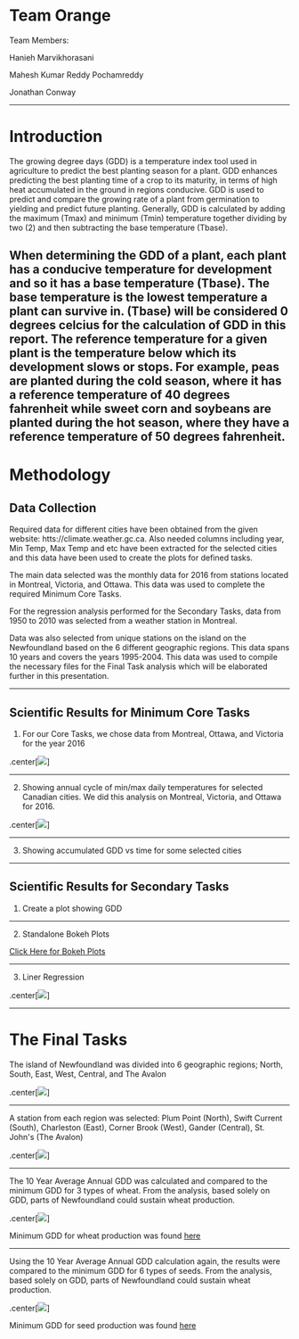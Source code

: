 # Team Orange

Team Members:

Hanieh Marvikhorasani

Mahesh Kumar Reddy Pochamreddy

Jonathan Conway

---

# Introduction

The growing degree days (GDD) is a temperature index tool used in agriculture to predict the best planting season for a plant. GDD enhances predicting the best planting time of a crop to its maturity, in terms of high heat accumulated in the ground in regions conducive. GDD is used to predict and compare the growing rate of a plant from germination to yielding and predict future planting. Generally, GDD is calculated by adding the maximum (Tmax) and minimum (Tmin) temperature together dividing by two (2) and then subtracting the base temperature (Tbase).

When determining the GDD of a plant, each plant has a conducive temperature for development and so it has a base temperature (Tbase). The base temperature is the lowest temperature a plant can survive in. (Tbase) will be considered 0 degrees celcius for the calculation of GDD in this report.
The reference temperature for a given plant is the temperature below which its development slows or stops. For example, peas are planted during the cold season, where it has a reference temperature of 40 degrees fahrenheit while sweet corn and soybeans are planted during the hot season, where they have a reference temperature of 50 degrees fahrenheit.
---

# Methodology
## Data Collection

Required  data  for  different  cities  have  been  obtained  from  the  given  website:
htts://climate.weather.gc.ca.  Also needed columns including year, Min Temp,
Max  Temp  and  etc  have  been  extracted  for  the  selected  cities  and  this  data
have  been  used  to  create  the  plots  for  defined  tasks.   

The main data selected was the monthly data for 2016 from stations located in Montreal, Victoria, and Ottawa. This data was used to complete the required Minimum Core Tasks.

For the regression analysis performed for the Secondary Tasks, data from 1950 to 2010 was selected from a weather station in Montreal.

Data was also selected from unique stations on the island on the Newfoundland based on the 6 different geographic regions. This data spans 10 years and covers the years 1995-2004. This data was used to compile the necessary files for the Final Task analysis which will be elaborated further in this presentation.  

---

## Scientific Results for Minimum Core Tasks

1. For our Core Tasks, we chose data from Montreal, Ottawa, and Victoria for the year 2016

.center[<img src="http://www.cs.mun.ca/~charlesc/cmsc6950/Canada_final.jpg">]

---

2. Showing annual cycle of min/max daily temperatures for selected Canadian cities. We did this analysis on Montreal, Victoria, and Ottawa for 2016.

.center[<img src="http://www.cs.mun.ca/~charlesc/cmsc6950/MinMaxPlot.png">]

---

3. Showing accumulated GDD vs time for some selected cities

---

## Scientific Results for Secondary Tasks

1. Create a plot showing GDD

---

2. Standalone Bokeh Plots

[Click Here for Bokeh Plots](http://www.cs.mun.ca/~charlesc/cmsc6950/bokehplot.html)

---

3. Liner Regression

.center[<img src="http://www.cs.mun.ca/~charlesc/cmsc6950/LinReg.png">]

---

# The Final Tasks

The island of Newfoundland was divided into 6 geographic regions; North, South, East, West, Central, and The Avalon

.center[<img src="http://www.cs.mun.ca/~charlesc/cmsc6950/Island_of_Newfoundland_Regions_final.jpg">]

---

A station from each region was selected: Plum Point (North), Swift Current (South), Charleston (East), Corner Brook (West), Gander (Central), St. John's (The Avalon)

.center[<img src="http://www.cs.mun.ca/~charlesc/cmsc6950/Island_of_Newfoundland_final.jpg">]

---

The 10 Year Average Annual GDD was calculated and compared to the minimum GDD for 3 types of wheat. From the analysis, based solely on GDD, parts of Newfoundland could sustain wheat production.

.center[<img src="http://www.cs.mun.ca/~charlesc/cmsc6950/nlwheatplot.png">]

Minimum GDD for wheat production was found [here](http://store.msuextension.org/publications/agandnaturalresources/mt200103ag.pdf)

---

Using the 10 Year Average Annual GDD calculation again, the results were compared to the minimum GDD for 6 types of seeds. From the analysis, based solely on GDD, parts of Newfoundland could sustain wheat production.

.center[<img src="http://www.cs.mun.ca/~charlesc/cmsc6950/nlseedplot.png">]

Minimum GDD for seed production was found [here](http://store.msuextension.org/publications/agandnaturalresources/mt200103ag.pdf)

